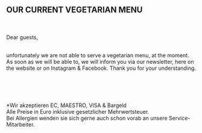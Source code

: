 ## OUR CURRENT VEGETARIAN MENU
<br/>
<br>
Dear guests,<br>
<br> 

unfortunately we are not able to serve a vegetarian menu, at the moment. As soon as we will be able to, we will inform you via our newsletter, here on the website or on Instagram & Facebook.
Thank you for your understanding.

<br>
<br>
<br>
<br>
*Wir akzeptieren EC, MAESTRO, VISA & Bargeld<br>
Alle Preise in Euro inklusive gesetzlicher Mehrwertsteuer.<br>
Bei Allergien wenden sie sich gerne auch schon vorab an unsere Service-Mitarbeiter.<br>

